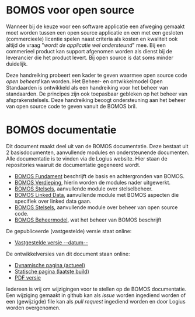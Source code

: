 # BOMOS voor open source
Wanneer bij de keuze voor een software applicatie een afweging gemaakt moet worden 
tussen een open source applicatie en een met een gesloten (commercieele) licentie 
spelen naast criteria als kosten en kwaliteit ook altijd de vraag 
"_wordt de applicatie wel ondersteund_" mee. Bij een commerieel product kan support
afgenomen worden als dienst bij de leverancier die het product levert. Bij open 
source is dat soms minder duidelijk.

Deze handreiking probeert een kader te geven waarmee open source code _open beheerd_ 
kan worden. Het Beheer- en ontwikkelmodel Open Standaarden is ontwikkeld als een
handreiking voor het beheer van standaarden. De principes zijn ook toepasbaar gebleken
op het beheer van afsprakenstelsels. Deze handreiking beoogt ondersteuning aan het
beheer van open source code te geven vanuit de BOMOS bril. 

# BOMOS documentatie
Dit document maakt deel uit van de BOMOS documentatie. Deze bestaat uit
2 basisdocumenten, aanvullende modules en ondersteunende documenten. Alle
documentatie is te vinden via de Logius website. Hier staan de repositories
waaruit de documentatie gegeneerd wordt.
- [BOMOS Fundament](https://www.github.com/Logius-standaarden/BOMOS-Fundament)
  beschrijft de basis en achtergronden van BOMOS.
- [BOMOS Verdieping](https://www.github.com/Logius-standaarden/BOMOS-Verdieping),
  hierin worden de modules nader uitgewerkt.
- [BOMOS Stelsels](https://www.github.com/Logius-standaarden/BOMOS-Stelsels),
  aanvullende module over stelselbeheer.
- [BOMOS Linked Data](https://www.github.com/Logius-standaarden/BOMOS-LinkedData),
  aanvullende module met BOMOS aspecten die specifiek over linked data gaan.
- [BOMOS Stelsels](https://www.github.com/Logius-standaarden/BOMOS-OpenSource),
  aanvullende module over beheer van open source code.
- [BOMOS Beheermodel](https://www.github.com/Logius-standaarden/BOMOS-Beheermodel),
  wat het beheer van BOMOS beschrijft

De gepubliceerde (vastgestelde) versie staat online:
- [Vastgestelde versie --datum--](https://gitdocumentatie.logius.nl/publicatie/bomos/opensource)

De ontwikkelversies van dit document staan online:
- [Dynamische pagina (actueel)](https://Logius-standaarden.github.io/BOMOS-OpenSource/index.html)
- [Statische pagina (laatste build)](https://Logius-standaarden.github.io/BOMOS-OpenSource/snapshot.html)
- [PDF versie](https://logius-standaarden.github.io/BOMOS-Fundament/BOMOS-OpenSource.pdf)

Iedereen is vrij om wijzigingen voor te stellen op de BOMOS documentatie.
Een wijziging gemaakt in github kan als _issue_ worden ingediend worden of
een (gewijzigde) file kan als _pull request_ ingediend worden
en door Logius worden overgenomen.
